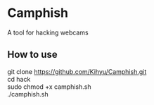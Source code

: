 # Camphish
A tool for hacking webcams

## How to use
git clone https://github.com/Kihyu/Camphish.git
<br>
cd hack
<br>
sudo chmod +x camphish.sh
<br>
./camphish.sh
